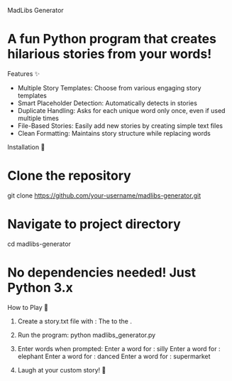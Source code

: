 MadLibs Generator
# A fun Python program that creates hilarious stories from your words!

Features ✨
- Multiple Story Templates: Choose from various engaging story templates
- Smart Placeholder Detection: Automatically detects <placeholders> in stories
- Duplicate Handling: Asks for each unique word only once, even if used multiple times
- File-Based Stories: Easily add new stories by creating simple text files
- Clean Formatting: Maintains story structure while replacing words

Installation 🐍
# Clone the repository
git clone https://github.com/your-username/madlibs-generator.git
# Navigate to project directory
cd madlibs-generator
# No dependencies needed! Just Python 3.x

How to Play 🚀

1. Create a story.txt file with <placeholders>:
The <adjective> <noun> <verb> to the <place>.

2. Run the program:
python madlibs_generator.py

3. Enter words when prompted:
Enter a word for <adjective>: silly
Enter a word for <noun>: elephant
Enter a word for <verb>: danced
Enter a word for <place>: supermarket

4. Laugh at your custom story! 🎉
